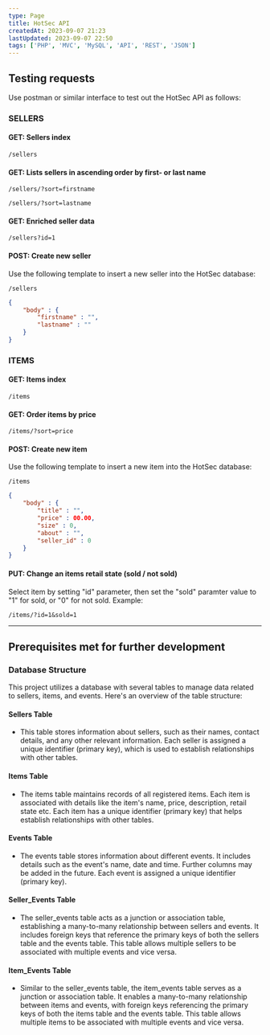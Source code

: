 ```yaml
---
type: Page
title: HotSec API 
createdAt: 2023-09-07 21:23
lastUpdated: 2023-09-07 22:50
tags: ['PHP', 'MVC', 'MySQL', 'API', 'REST', 'JSON']
---
```



## Testing requests

Use postman or similar interface to test out the HotSec API as follows:

### SELLERS

#### GET: Sellers index

```text
/sellers
```

#### GET: Lists sellers in ascending order by first- or last name  

```text
/sellers/?sort=firstname
```

```text
/sellers/?sort=lastname
```

#### GET: Enriched seller data

```text
/sellers?id=1
```

#### POST: Create new seller

Use the following template to insert a new seller into the HotSec database:

```text
/sellers
```

```json
{
    "body" : {
        "firstname" : "",
        "lastname" : ""
    }
} 
```

### ITEMS

#### GET: Items index

```text
/items
```

#### GET: Order items by price

```text
/items/?sort=price
```

#### POST: Create new item

Use the following template to insert a new item into the HotSec database:

```text
/items
```

```json
{
    "body" : {
        "title" : "",
        "price" : 00.00,
        "size" : 0,
        "about" : "",
        "seller_id" : 0
    }
}
```

#### PUT: Change an items retail state (sold / not sold)

Select item by setting "id" parameter, then set the "sold" paramter value to "1" for sold, or "0" for not sold. Example:

```text
/items/?id=1&sold=1
```

---

## Prerequisites met for further development

### Database Structure

This project utilizes a database with several tables to manage data related to sellers, items, and events. Here's an overview of the table structure:

#### Sellers Table

- This table stores information about sellers, such as their names, contact details, and any other relevant information. Each seller is assigned a unique identifier (primary key), which is used to establish relationships with other tables.

#### Items Table

- The items table maintains records of all registered items. Each item is associated with details like the item's name, price, description, retail state etc. Each item has a unique identifier (primary key) that helps establish relationships with other tables.

#### Events Table

- The events table stores information about different events. It includes details such as the event's name, date and time. Further columns may be added in the future. Each event is assigned a unique identifier (primary key).

#### Seller_Events Table

- The seller_events table acts as a junction or association table, establishing a many-to-many relationship between sellers and events. It includes foreign keys that reference the primary keys of both the sellers table and the events table. This table allows multiple sellers to be associated with multiple events and vice versa.

#### Item_Events Table

- Similar to the seller_events table, the item_events table serves as a junction or association table. It enables a many-to-many relationship between items and events, with foreign keys referencing the primary keys of both the items table and the events table. This table allows multiple items to be associated with multiple events and vice versa.
